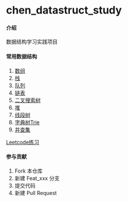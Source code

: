 # chen_datastruct_study

#### 介绍
数据结构学习实践项目

#### 常用数据结构

1. [数组](/src/main/java/com/chen/data/struct/array)
2. [栈](/src/main/java/com/chen/data/struct/stack)
3. [队列](/src/main/java/com/chen/data/struct/queue)
4. [链表](/src/main/java/com/chen/data/struct/list)
5. [二叉搜索树](/src/main/java/com/chen/data/struct/bst)
6. [堆](/src/main/java/com/chen/data/struct/heap)
7. [线段树](/src/main/java/com/chen/data/struct/segment)
8. [字典树Trie](/src/main/java/com/chen/data/struct/trie)
8. [并查集](/src/main/java/com/chen/data/struct/unionfind)


[Leetcode练习](/src/main/java/com/chen/data/struct/leetcode)

#### 参与贡献

1.  Fork 本仓库
2.  新建 Feat_xxx 分支
3.  提交代码
4.  新建 Pull Request
